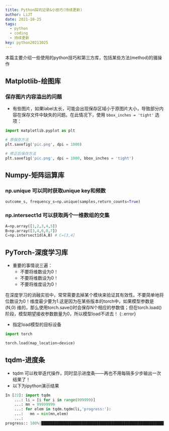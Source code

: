 ```yaml
---
title: Python踩坑记录&小技巧(持续更新)
author: LiJT
date: 2021-10-25
tags: 
  - python 
  - coding 
  - 持续更新
key: python20211025
---
```


本篇主要介绍一些使用的python技巧和第三方库，包括某些方法(method)的骚操作

<!--more-->

## Matplotlib-绘图库
### 保存图片内容溢出的问题
- 有些图片，如果label太长，可能会出现保存区域小于原图片大小，导致部分内容在保存文件中缺失的问题。在此情况下，使用 `bbox_inches = 'tight'` 选项：
  
```py
import matplotlib.pyplot as plt

# 原保存方法
plt.savefig('pic.png', dpi = 1000)

# 修正后保存方法
plt.savefig('pic.png', dpi = 1000, bbox_inches = 'tight')
```


## Numpy-矩阵运算库
### np.unique 可以同时获取unique key和频数
```python
outcome_s, frequency_s=np.unique(samples,return_counts=True)
```
### np.intersect1d 可以获取两个一维数组的交集
```python
A=np.array([1,2,3,4,5])
B=np.array([3,4,6,0,7])
C=np.intersect1d(A,B) # C=[3,4]
```

<!--more-->

## PyTorch-深度学习库
- 重要的事情说三遍：
  - 不要将维数设为0！
  - 不要将维数设为0！
  - 不要将维度设为0！
  
在深度学习的消融实验中，常常需要去掉某个模块来验证其有效性。不要简单地将位数设为0！维度最少要为1.这是因为在某些版本的torch中，如果模型参数是 (N,0) 维的，那么使用torch.save()时会保存N个相应的参数值；但在torch.load()阶段，模型期望接收参数数量为0，所以模型load不进去！
{:.error}


- 指定load模型的目标设备

```py
import torch

torch.load(map_location=device)
```

## tqdm-进度条
- tqdm 可以枚举迭代操作，同时显示进度条——再也不用每隔多少步输出一次结果了！
- 以下为ipython演示结果

```python
In [22]: import tqdm
    ...: li = [i for i in range(999999)]
    ...: mn = 99999999
    ...: for elem in tqdm.tqdm(li,'progress:'):
    ...:   mn = min(mn,elem)
    ...:
progress:: 100%|████████████████████████████████████████████████████████████████████████████████████████████████████████████████████████████████████████████████████| 999999/999999 [00:00<00:00, 2086298.02it/s]

```